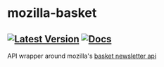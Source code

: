 # mozilla-basket
[![Latest Version](https://img.shields.io/crates/v/basket.svg)](https://crates.io/crates/basket)
[![Docs](https://docs.rs/basket/badge.svg)](https://docs.rs/basket)
---


API wrapper around mozilla's [basket newsletter api](http://basket.readthedocs.org/en/latest/newsletter_api.html)
